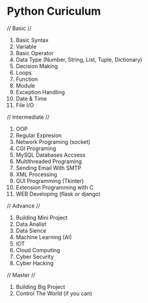 # Python Curiculum
// Basic //
1. Basic Syntax
2. Variable
3. Basic Operator
4. Data Type (Number, String, List, Tuple, Dictionary)
5. Decision Making
6. Loops
7. Function
8. Module
9. Exception Handling
10. Date & Time
11. File I/O



// Intermediate //
1. OOP
2. Regular Expresion
3. Network Programing (socket)
4. CGI Programing
5. MySQL Databases Accsess
6. Multithreaded Programing
7. Sending Email With SMTP
8. XML Processing
9. GUI Programming (Tkinter)
10. Extension  Programming with C
11. WEB Developing (flask or django)



// Advance //
1. Building Mini Project
2. Data Analist
3. Data Sience
4. Machine Learning (AI)
5. IOT
6. Cloud Computing
7. Cyber Security
8. Cyber Hacking



// Master //
1. Building Big Project
2. Control The World (if you can)
